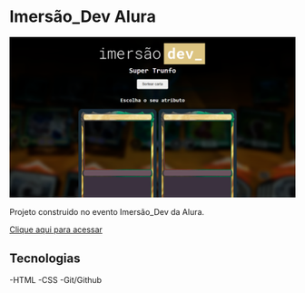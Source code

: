 # Imersão_Dev Alura

![preview](./.github/preview.png)

Projeto construido no evento Imersão_Dev da Alura.

[Clique aqui para acessar](https://danilofelicio.github.io/ImersaoAlura/)

## Tecnologias

-HTML
-CSS
-Git/Github
